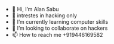 - 👋 Hi, I’m Alan Sabu
- 👀 intrestes in hacking only
- 🌱 I’m currently learning computer skills 
- 💞️ I’m looking to collaborate on hackers
- 📫 How to reach me +919446169582

<!---
asdf-lab/asdf-lab is a ✨ special ✨ repository because its `README.md` (this file) appears on your GitHub profile.
You can click the Preview link to take a look at your changes.
--->
